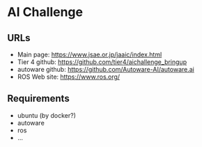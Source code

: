 # AI Challenge

## URLs

* Main page:
  https://www.jsae.or.jp/jaaic/index.html
* Tier 4 github:
  https://github.com/tier4/aichallenge_bringup
* autoware github:
  https://github.com/Autoware-AI/autoware.ai
* ROS Web site:
  https://www.ros.org/ 

## Requirements

* ubuntu (by docker?)
* autoware
* ros
* ...


